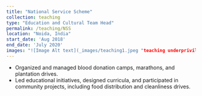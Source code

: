 ```yaml
---
title: "National Service Scheme"
collection: teaching
type: "Education and Cultural Team Head"
permalink: /teaching/NSS
location: "Noida, India"
start_date: 'Aug 2018'
end_date: 'July 2020'
images: "![Image Alt text](_images/teaching1.jpeg "teaching underprivileged children"))"
---
```


  * Organized and managed blood donation camps, marathons, and plantation drives.
  * Led educational initiatives, designed curricula, and participated in community projects, including food distribution and cleanliness drives.


